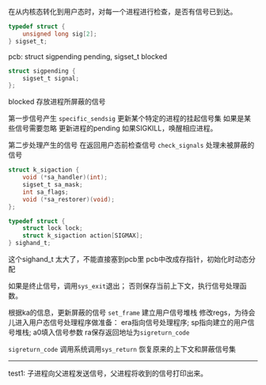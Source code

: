 在从内核态转化到用户态时，对每一个进程进行检查，是否有信号已到达。

```c
typedef struct {
    unsigned long sig[2];
} sigset_t;
```

pcb: struct sigpending pending, sigset_t blocked
```c
struct sigpending {
    sigset_t signal;
};
```
blocked 存放进程所屏蔽的信号


第一步信号产生
`specific_sendsig` 更新某个特定的进程的挂起信号集
如果是某些信号需要忽略
更新进程的pending
如果SIGKILL，唤醒相应进程。 



第二步处理产生的信号
在返回用户态前检查信号 `check_signals`
处理未被屏蔽的信号

```c
struct k_sigaction {
    void (*sa_handler)(int);
    sigset_t sa_mask;
    int sa_flags;
    void (*sa_restorer)(void);
};
```


```c
typedef struct {
    struct lock lock;
    struct k_sigaction action[SIGMAX];
} sighand_t;
```
这个sighand_t 太大了，不能直接塞到pcb里
pcb中改成存指针，初始化时动态分配

如果是终止信号，调用`sys_exit`退出；
否则保存当前上下文，执行信号处理函数。

根据ka的信息，更新屏蔽的信号
`set_frame` 建立用户信号堆栈
修改regs，为待会儿进入用户态信号处理程序做准备：
era指向信号处理程序;
sp指向建立的用户信号堆栈;
a0填入信号参数
ra保存返回地址为`sigreturn_code`

`sigreturn_code`
调用系统调用`sys_return`
恢复原来的上下文和屏蔽信号集

-------------------------------------------------------
test1:
子进程向父进程发送信号，父进程将收到的信号打印出来。
